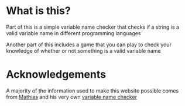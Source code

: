 # What is this?

Part of this is a simple variable name checker that checks if a string is a valid variable name in different programming languages

Another part of this includes a game that you can play to check your knowledge of whether or not something is a valid variable name

# Acknowledgements
A majority of the information used to make this website possible comes from [Mathias](https://mathiasbynens.be/) and his very own [variable name checker](https://mothereff.in/js-variables)